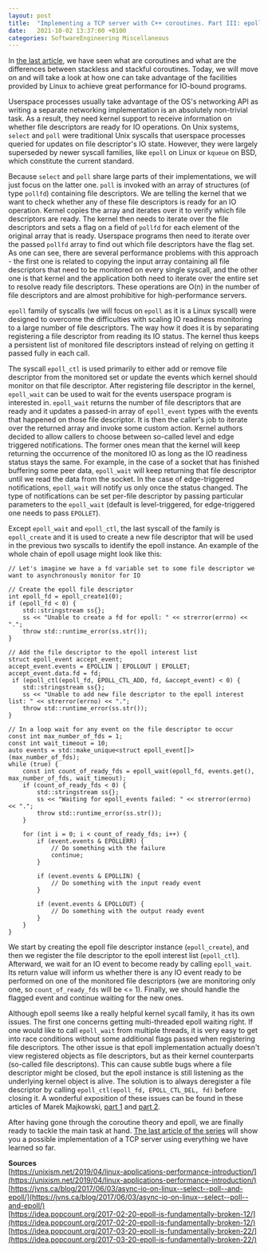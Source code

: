 ```yaml
---
layout: post
title:  "Implementing a TCP server with C++ coroutines. Part III: epoll"
date:   2021-10-02 13:37:00 +0100
categories: SoftwareEngineering Miscellaneous
---
```


In [the last article](https://ragoragino.github.io/softwareengineering/miscellaneous/2021/10/02/cpp-coroutines-2.html), we have seen what are coroutines and what are the differences between stackless and stackful coroutines. Today, we will move on and will take a look at how one can take advantage of the facilities provided by Linux to achieve great performance for IO-bound programs.   

Userspace processes usually take advantage of the OS's networking API as writing a separate networking implementation is an absolutely non-trivial task. As a result, they need kernel support to receive information on whether file descriptors are ready for IO operations. On Unix systems, `select` and `poll` were traditional Unix syscalls that userspace processes queried for updates on file descriptor's IO state. However, they were largely superseded by newer syscall families, like `epoll` on Linux or `kqueue` on BSD, which constitute the current standard.

Because `select` and `poll` share large parts of their implementations, we will just focus on the latter one. `poll` is invoked with an array of structures (of type `pollfd`) containing file descriptors. We are telling the kernel that we want to check whether any of these file descriptors is ready for an IO operation. Kernel copies the array and iterates over it to verify which file descriptors are ready. The kernel then needs to iterate over the file descriptors and sets a flag on a field of `pollfd` for each element of the original array that is ready. Userspace programs then need to iterate over the passed `pollfd` array to find out which file descriptors have the flag set. As one can see, there are several performance problems with this approach - the first one is related to copying the input array containing all file descriptors that need to be monitored on every single syscall, and the other one is that kernel and the application both need to iterate over the entire set to resolve ready file descriptors. These operations are O(n) in the number of file descriptors and are almost prohibitive for high-performance servers.

`epoll` family of syscalls (we will focus on `epoll` as it is a Linux syscall) were designed to overcome the difficulties with scaling IO readiness monitoring to a large number of file descriptors. The way how it does it is by separating registering a file descriptor from reading its IO status. The kernel thus keeps a persistent list of monitored file descriptors instead of relying on getting it passed fully in each call.

The syscall `epoll_ctl` is used primarily to either add or remove file descriptor from the monitored set or update the events which kernel should monitor on that file descriptor. After registering file descriptor in the kernel, `epoll_wait` can be used to wait for the events userspace program is interested in. `epoll_wait` returns the number of file descriptors that are ready and it updates a passed-in array of `epoll_event` types with the events that happened on those file descriptor. It is then the caller's job to iterate over the returned array and invoke some custom action. Kernel authors decided to allow callers to choose between so-called level and edge triggered notifications. The former ones mean that the kernel will keep returning the occurrence of the monitored IO as long as the IO readiness status stays the same. For example, in the case of a socket that has finished buffering some peer data, `epoll_wait` will keep returning that file descriptor until we read the data from the socket. In the case of edge-triggered notifications, `epoll_wait` will notify us only once the status changed. The type of notifications can be set per-file descriptor by passing particular parameters to the `epoll_wait` (default is level-triggered, for edge-triggered one needs to pass `EPOLLET`).

Except `epoll_wait` and `epoll_ctl`, the last syscall of the family is `epoll_create` and it is used to create a new file descriptor that will be used in the previous two syscalls to identify the epoll instance. An example of the whole chain of epoll usage might look like this:

```
// Let's imagine we have a fd variable set to some file descriptor we want to asynchronously monitor for IO

// Create the epoll file descriptor
int epoll_fd = epoll_create1(0);
if (epoll_fd < 0) {
    std::stringstream ss{};
    ss << "Unable to create a fd for epoll: " << strerror(errno) << ".";
    throw std::runtime_error(ss.str());
}

// Add the file descriptor to the epoll interest list
struct epoll_event accept_event;
accept_event.events = EPOLLIN | EPOLLOUT | EPOLLET;
accept_event.data.fd = fd;
 if (epoll_ctl(epoll_fd, EPOLL_CTL_ADD, fd, &accept_event) < 0) {
    std::stringstream ss{};
    ss << "Unable to add new file descriptor to the epoll interest list: " << strerror(errno) << ".";
    throw std::runtime_error(ss.str());
}

// In a loop wait for any event on the file descriptor to occur
const int max_number_of_fds = 1;
const int wait_timeout = 10;
auto events = std::make_unique<struct epoll_event[]>(max_number_of_fds);
while (true) {
    const int count_of_ready_fds = epoll_wait(epoll_fd, events.get(), max_number_of_fds, wait_timeout); 
    if (count_of_ready_fds < 0) {
        std::stringstream ss{};
        ss << "Waiting for epoll_events failed: " << strerror(errno) << ".";
        throw std::runtime_error(ss.str());
    }

    for (int i = 0; i < count_of_ready_fds; i++) {
        if (event.events & EPOLLERR) {
            // Do something with the failure
            continue;
        }
    
        if (event.events & EPOLLIN) {
            // Do something with the input ready event
        }

        if (event.events & EPOLLOUT) {
            // Do something with the output ready event
        }
    }
}
```

We start by creating the epoll file descriptor instance (`epoll_create`), and then we register the file descriptor to the epoll interest list (`epoll_ctl`). Afterward, we wait for an IO event to become ready by calling `epoll_wait`. Its return value will inform us whether there is any IO event ready to be performed on one of the monitored file descriptors (we are monitoring only one, so `count_of_ready_fds` will be <= 1). Finally, we should handle the flagged event and continue waiting for the new ones.

Although epoll seems like a really helpful kernel sycall family, it has its own issues. The first one concerns getting multi-threaded epoll waiting right. If one would like to call `epoll_wait` from multiple threads, it is very easy to get into race conditions without some additional flags passed when registering file descriptors. The other issue is that epoll implementation actually doesn't view registered objects as file descriptors, but as their kernel counterparts (so-called file descriptons). This can cause subtle bugs where a file descriptor might be closed, but the epoll instance is still listening as the underlying kernel object is alive. The solution is to always deregister a file descriptor by calling `epoll_ctl(epoll_fd, EPOLL_CTL_DEL, fd)` before closing it. A wonderful exposition of these issues can be found in these articles of Marek Majkowski, [part 1](https://idea.popcount.org/2017-02-20-epoll-is-fundamentally-broken-12/) and [part 2](https://idea.popcount.org/2017-03-20-epoll-is-fundamentally-broken-22/).

After having gone through the coroutine theory and epoll, we are finally ready to tackle the main task at hand. [The last article of the series](https://ragoragino.github.io/softwareengineering/miscellaneous/2021/10/02/cpp-coroutines-4.html) will show you a possible implementation of a TCP server using everything we have learned so far.

**Sources** \
[https://unixism.net/2019/04/linux-applications-performance-introduction/](https://unixism.net/2019/04/linux-applications-performance-introduction/) \
[https://jvns.ca/blog/2017/06/03/async-io-on-linux--select--poll--and-epoll/](https://jvns.ca/blog/2017/06/03/async-io-on-linux--select--poll--and-epoll/) \
[https://idea.popcount.org/2017-02-20-epoll-is-fundamentally-broken-12/](https://idea.popcount.org/2017-02-20-epoll-is-fundamentally-broken-12/) \
[https://idea.popcount.org/2017-03-20-epoll-is-fundamentally-broken-22/](https://idea.popcount.org/2017-03-20-epoll-is-fundamentally-broken-22/)